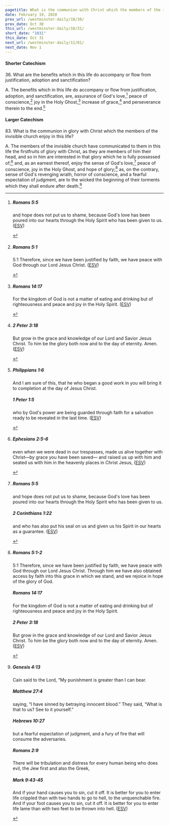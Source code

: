 ```yaml
---
pagetitle: What is the communion with Christ which the members of the invisible church enjoy?
date: February 19, 2020
prev_url: /westminster-daily/10/30/
prev_date: Oct 30
this_url: /westminster-daily/10/31/
short_date: "1031"
this_date: Oct 31
next_url: /westminster-daily/11/01/
next_date: Nov 1
---
```


#### Shorter Catechism

36\. What are the benefits which in this life do accompany or flow from justification, adoption and sanctification?

A. The benefits which in this life do accompany or flow from justification, adoption, and sanctification, are, assurance of God's love,[^fnref:wsc1] peace of conscience,[^fnref:wsc2] joy in the Holy Ghost,[^fnref:wsc3] increase of grace,[^fnref:wsc4] and perseverance therein to the end.[^fnref:wsc5]


[^fnref:wsc1]: <div class="esv"><h5>Romans 5:5</h5> <div class="esv-text"><p id="p45005005.01-1">and hope does not put us to shame, because God's love has been poured into our hearts through the Holy Spirit who has been given to us.  (<a href="http://www.esv.org" class="copyright">ESV</a>)</p> </div> </div>

[^fnref:wsc2]: <div class="esv"><h5>Romans 5:1</h5> <div class="esv-text"> <p id="p45005001.06-1"><span class="chapter-num" id="v45005001-1">5:1&nbsp;</span>Therefore, since we have been justified by faith, we have peace with God through our Lord Jesus Christ.  (<a href="http://www.esv.org" class="copyright">ESV</a>)</p> </div> </div>

[^fnref:wsc3]: <div class="esv"><h5>Romans 14:17</h5> <div class="esv-text"><p id="p45014017.01-1">For the kingdom of God is not a matter of eating and drinking but of righteousness and peace and joy in the Holy Spirit.  (<a href="http://www.esv.org" class="copyright">ESV</a>)</p> </div> </div>

[^fnref:wsc4]: <div class="esv"><h5>2 Peter 3:18</h5> <div class="esv-text"><p id="p61003018.01-1">But grow in the grace and knowledge of our Lord and Savior Jesus Christ. To him be the glory both now and to the day of eternity. Amen.  (<a href="http://www.esv.org" class="copyright">ESV</a>)</p> </div> </div>

[^fnref:wsc5]: <div class="esv"><h5>Philippians 1:6</h5> <div class="esv-text"><p id="p50001006.01-1">And I am sure of this, that he who began a good work in you will bring it to completion at the day of Jesus Christ.</p> </div><h5>1 Peter 1:5</h5> <div class="esv-text"><p id="p60001005.01-2">who by God's power are being guarded through faith for a salvation ready to be revealed in the last time.  (<a href="http://www.esv.org" class="copyright">ESV</a>)</p> </div> </div>


#### Larger Catechism

83\. What is the communion in glory with Christ which the members of the invisible church enjoy in this life?

A. The members of the invisible church have communicated to them in this life the firstfruits of glory with Christ, as they are members of him their head, and so in him are interested in that glory which he is fully possessed of;[^fnref:wlc1] and, as an earnest thereof, enjoy the sense of God's love,[^fnref:wlc2] peace of conscience, joy in the Holy Ghost, and hope of glory;[^fnref:wlc3] as, on the contrary, sense of God's revenging wrath, horror of conscience, and a fearful expectation of judgment, are to the wicked the beginning of their torments which they shall endure after death.[^fnref:wlc4]


[^fnref:wlc1]: <div class="esv"><h5>Ephesians 2:5-6</h5> <div class="esv-text"><p id="p49002005.01-1">even when we were dead in our trespasses, made us alive together with Christ&#8212;by grace you have been saved&#8212; and raised us up with him and seated us with him in the heavenly places in Christ Jesus,  (<a href="http://www.esv.org" class="copyright">ESV</a>)</p> </div> </div>

[^fnref:wlc2]: <div class="esv"><h5>Romans 5:5</h5> <div class="esv-text"><p id="p45005005.01-1">and hope does not put us to shame, because God's love has been poured into our hearts through the Holy Spirit who has been given to us.</p> </div><h5>2 Corinthians 1:22</h5> <div class="esv-text"><p id="p47001022.01-2">and who has also put his seal on us and given us his Spirit in our hearts as a guarantee.  (<a href="http://www.esv.org" class="copyright">ESV</a>)</p> </div> </div>

[^fnref:wlc3]: <div class="esv"><h5>Romans 5:1-2</h5> <div class="esv-text"> <p id="p45005001.06-1"><span class="chapter-num" id="v45005001-1">5:1&nbsp;</span>Therefore, since we have been justified by faith, we have peace with God through our Lord Jesus Christ. Through him we have also obtained access by faith into this grace in which we stand, and we rejoice in hope of the glory of God.</p> </div><h5>Romans 14:17</h5> <div class="esv-text"><p id="p45014017.01-2">For the kingdom of God is not a matter of eating and drinking but of righteousness and peace and joy in the Holy Spirit.</p> </div><h5>2 Peter 3:18</h5> <div class="esv-text"><p id="p61003018.01-3">But grow in the grace and knowledge of our Lord and Savior Jesus Christ. To him be the glory both now and to the day of eternity. Amen.  (<a href="http://www.esv.org" class="copyright">ESV</a>)</p> </div> </div>

[^fnref:wlc4]: <div class="esv"><h5>Genesis 4:13</h5> <div class="esv-text"><p id="p01004013.01-1">Cain said to the <span class="small-caps">Lord</span>, &#8220;My punishment is greater than I can bear.</p> </div><h5>Matthew 27:4</h5> <div class="esv-text"><p id="p40027004.01-2">saying, &#8220;I have sinned by betraying innocent blood.&#8221; They said, &#8220;What is that to us? See to it yourself.&#8221;</p> </div><h5>Hebrews 10:27</h5> <div class="esv-text"><p id="p58010027.01-3">but a fearful expectation of judgment, and a fury of fire that will consume the adversaries.</p> </div><h5>Romans 2:9</h5> <div class="esv-text"><p id="p45002009.01-4">There will be tribulation and distress for every human being who does evil, the Jew first and also the Greek,</p> </div><h5>Mark 9:43-45</h5> <div class="esv-text"><p id="p41009043.01-5"><span class="woc">And if your hand causes you to sin, cut it off. It is better for you to enter life crippled than with two hands to go to hell, to the unquenchable fire.</span> <span class="woc">And if your foot causes you to sin, cut it off. It is better for you to enter life lame than with two feet to be thrown into hell.</span>  (<a href="http://www.esv.org" class="copyright">ESV</a>)</p> </div> </div>

